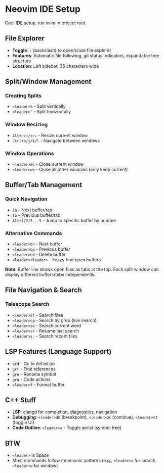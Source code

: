 # Neovim IDE Setup

Cool IDE setup, run nvim in project root.  

## File Explorer

- **Toggle**: `\` (backslash) to open/close file explorer
- **Features**: Automatic file following, git status indicators, expandable tree structure
- **Location**: Left sidebar, 35 characters wide

## Split/Window Management

### Creating Splits
- `<leader>%` - Split vertically
- `<leader>"` - Split horizontally 

### Window Resizing
- `Alt+←/→/↑/↓` - Resize current window
- `Ctrl+h/j/k/l` - Navigate between windows

### Window Operations
- `<leader>wc` - Close current window
- `<leader>wo` - Close all other windows (only keep current)

## Buffer/Tab Management

### Quick Navigation  
- `]b` - Next buffer/tab
- `[b` - Previous buffer/tab
- `Alt+1/2/3...9` - Jump to specific buffer by number

### Alternative Commands
- `<leader>bn` - Next buffer
- `<leader>bp` - Previous buffer
- `<leader>bd` - Delete buffer
- `<leader><leader>` - Fuzzy find open buffers

**Note**: Buffer line shows open files as tabs at the top. Each split window can display different buffers/tabs independently.

## File Navigation & Search

### Telescope Search
- `<leader>sf` - Search files
- `<leader>sg` - Search by grep (live search)
- `<leader>sw` - Search current word
- `<leader>sr` - Resume last search
- `<leader>s.` - Search recent files

## LSP Features (Language Support)

- `grd` - Go to definition
- `grr` - Find references
- `grn` - Rename symbol
- `gra` - Code actions
- `<leader>f` - Format buffer

## C++ Stuff

- **LSP**: clangd for completion, diagnostics, navigation
- **Debugging**: `<leader>db` (breakpoint), `<leader>dc` (continue), `<leader>dt` (toggle UI)
- **Code Outline**: `<leader>a` - Toggle aerial (symbol tree)

## BTW

- `<leader>` is Space
- Most commands follow mnemonic patterns (e.g., `<leader>s` for search, `<leader>w` for window)
